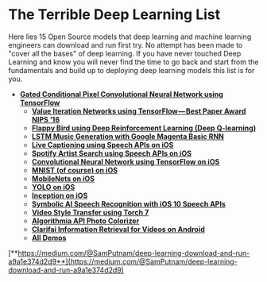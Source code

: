 # The Terrible Deep Learning List

Here lies 15 Open Source models that deep learning and machine learning engineers can download and run first try.
No attempt has been made to "cover all the bases" of deep learning.
If you have never touched Deep Learning and know you will never find the time to go back and start from the fundamentals and build up to deploying deep learning models this list is for you.

- [**Gated Conditional Pixel Convolutional Neural Network using TensorFlow**](https://github.com/anantzoid/Conditional-PixelCNN-decoder)<br>
  - [**Value Iteration Networks using TensorFlow — Best Paper Award NIPS ‘16**](https://github.com/TheAbhiKumar/tensorflow-value-iteration-networks)<br>
  - [**Flappy Bird using Deep Reinforcement Learning (Deep Q-learning)**](https://github.com/yenchenlin/DeepLearningFlappyBird)<br>
  - [**LSTM Music Generation with Google Magenta Basic RNN**](https://github.com/tensorflow/magenta/tree/master/magenta/models/melody_rnn#basic)<br>
  - [**Live Captioning using Speech APIs on iOS**](https://github.com/zats/SpeechRecognition)<br>
  - [**Spotify Artist Search using Speech APIs on iOS**](https://github.com/marcdown/SayWhat)<br>
  - [**Convolutional Neural Network using TensorFlow on iOS**](https://github.com/LunarFlash/convolutional-neural-network-image-recognition)<br>
  - [**MNIST (of course) on iOS**](https://github.com/hollance/Forge/tree/master/Examples/MNIST)<br>
  - [**MobileNets on iOS**](https://github.com/hollance/Forge/tree/master/Examples/MobileNets)<br>
  - [**YOLO on iOS**](https://github.com/hollance/Forge/tree/master/Examples/YOLO)<br>
  - [**Inception on iOS**](https://github.com/hollance/Forge/tree/master/Examples/Inception)<br>
  - [**Symbolic AI Speech Recognition with iOS 10 Speech APIs**](https://github.com/darjeelingsteve/speech-recognition)<br>
  - [**Video Style Transfer using Torch 7**](https://github.com/manuelruder/artistic-videos)<br>
  - [**Algorithmia API Photo Colorizer**](http://demos.algorithmia.com/colorize-photos/)<br>
  - [**Clarifai Information Retrieval for Videos on Android**](https://github.com/hanuor/onyx)<br>
  - [**All Demos**](https://medium.com/@SamPutnam/deep-learning-download-and-run-a9a1e374d2d9)<br>
  
[**https://medium.com/@SamPutnam/deep-learning-download-and-run-a9a1e374d2d9**](https://medium.com/@SamPutnam/deep-learning-download-and-run-a9a1e374d2d9)
  
